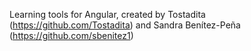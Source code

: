 Learning tools for Angular, created by Tostadita (https://github.com/Tostadita) and Sandra Benítez-Peña (https://github.com/sbenitez1)
